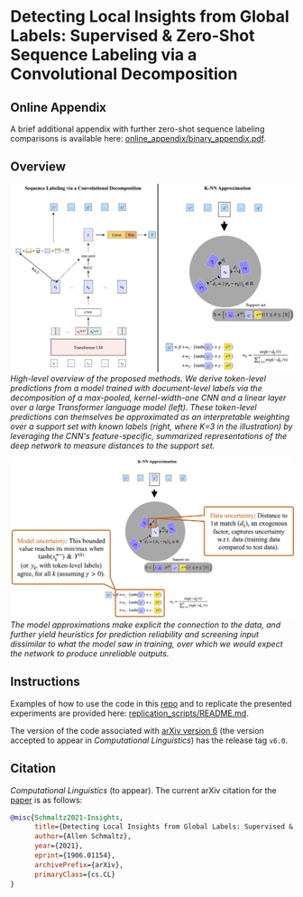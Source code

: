 # Detecting Local Insights from Global Labels: Supervised & Zero-Shot Sequence Labeling via a Convolutional Decomposition

## Online Appendix

A brief additional appendix with further zero-shot sequence labeling comparisons is available here: [online_appendix/binary_appendix.pdf](online_appendix/binary_appendix.pdf).

## Overview

![Overview figure](fig_overview.png)
*High-level overview of the proposed methods. We derive token-level predictions from a model trained with document-level labels via the decomposition of a max-pooled, kernel-width-one CNN and a linear layer over a large Transformer language model (left). These token-level predictions can themselves be approximated as an interpretable weighting over a support set with known labels (right, where K=3 in the illustration) by leveraging the CNN's feature-specific, summarized representations of the deep network to measure distances to the support set.*

![Heuristics figure](fig_heuristics.png)
*The model approximations make explicit the connection to the data, and further yield heuristics for prediction reliability and screening input dissimilar to what the model saw in training, over which we would expect the network to produce unreliable outputs.*

## Instructions

Examples of how to use the code in this [repo](https://github.com/allenschmaltz/exa) and to replicate the presented experiments are provided here: [replication_scripts/README.md](replication_scripts/README.md).

The version of the code associated with [arXiv version 6](https://arxiv.org/pdf/1906.01154v6.pdf) (the version accepted to appear in *Computational Linguistics*) has the release tag `v6.0`.

## Citation

*Computational Linguistics* (to appear). The current arXiv citation for the [paper](https://arxiv.org/pdf/1906.01154v6.pdf) is as follows:
```bibtex
@misc{Schmaltz2021-Insights,
      title={Detecting Local Insights from Global Labels: Supervised & Zero-Shot Sequence Labeling via a Convolutional Decomposition},
      author={Allen Schmaltz},
      year={2021},
      eprint={1906.01154},
      archivePrefix={arXiv},
      primaryClass={cs.CL}
}
```
